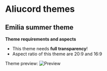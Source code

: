 # Aliucord themes

   ## Emilia summer theme

**Theme requirements and aspects**
- This theme needs **full transparency**!
- Aspect ratio of this theme are 20:9 and 16:9

Theme preview:
![Preview](https://github.com/Drownbywind/Emilia_summer_theme/raw/main/this%20is%20hard.jpg)
